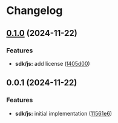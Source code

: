 # Changelog

## [0.1.0](https://github.com/MunifTanjim/stremthru/compare/sdk-js-0.0.1...sdk-js-0.1.0) (2024-11-22)


### Features

* **sdk/js:** add license ([f405d00](https://github.com/MunifTanjim/stremthru/commit/f405d00e126652dea2891f4b0a43862c47bd542e))

## 0.0.1 (2024-11-22)


### Features

* **sdk/js:** initial implementation ([11561e6](https://github.com/MunifTanjim/stremthru/commit/11561e6b5166a6fc751cac7a82655cba1df60d3e))

